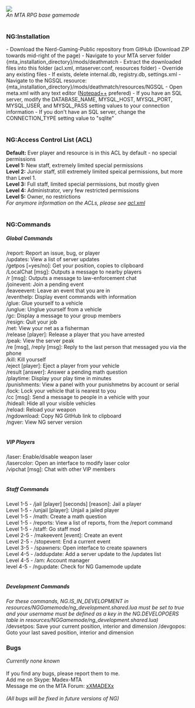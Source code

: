 <img src='http://i60.tinypic.com/2jw7cn.png' /><br />
<i>An MTA RPG base gamemode</i>
<br/>
<br />
<h3>NG:Installation</h3>
	- Download the Nerd-Gaming-Public repository from GitHub (Download ZIP towards mid-right of the page)
	- Navigate to your  MTA server folder {mta_installation_directory}/mods/deathmatch
	- Extract the downloaded files into this folder (acl.xml, mtaserver.conf, resources folder)
	- Override any existing files
	- If exists, delete internal.db, registry.db, settings.xml 
	- Navigate to the NGSQL resource: {mta_installation_directory}/mods/deathmatch/resources/NGSQL
	- Open meta.xml with any text editor (<a href='http://notepad-plus-plus.org/'>Notepad++</a> prefered)
	- If you have an SQL server, modify the DATABASE_NAME, MYSQL_HOST, MYSQL_PORT, MYSQL_USER, and MYSQL_PASS setting values to your connection information
	- If you don't have an SQL server, change the CONNECTION_TYPE setting value to "sqlite"
<br/><br />
<h3>NG:Access Control List (ACL)</h3>
<strong>Default:</strong> Ever player and resource is in this ACL by default - no special permissions<br />
<strong>Level 1:</strong> New staff, extremely limited special permissions<br />
<strong>Level 2:</strong> Junior staff, still extremely limited speical permissions, but more than Level 1.<br />
<strong>Level 3:</strong> Full staff, limited special permissions, but mostly given<br />
<strong>Level 4:</strong> Administrator, very few restricted permissions<br />
<strong>Level 5:</strong> Owner, no restrictions <br />
<i>For anymore information on the ACLs, please see <a href='https://github.com/braydondavis/Nerd-Gaming-Public/edit/master/acl.xml'>acl.xml</a></i>
<br /><br />
<h3>NG:Commands</h3>
<h5>Global Commands</h5>
/report: Report an issue, bug, or player <br />
/updates: View a list of server updates <br />
/getpos [=yes/no]: Get your position, copies to clipboard<br />
/LocalChat [msg]: Outputs a message to nearby players<br />
/r [msg]: Outputs a message to law-enforcement chat<br />
/joinevent: Join a pending event<br />
/leaveevent: Leave an event that you are in<br />
/eventhelp: Display event commands with information<br />
/glue: Glue yourself to a vehicle<br />
/unglue: Unglue yourself from a vehicle<br />
/gc: Display a message to your group members<br />
/resign: Quit your job<br />
/net: View your net as a fisherman<br />
/release [player]: Release a player that you have arrested<br />
/peak: View the server peak<br />
/re [msg], /reply [msg]: Reply to the last person that messaged you via the phone<br />
/kill: Kill yourself<br />
/eject [player]: Eject a player from your vehicle<br />
/result [answer]: Answer a pending math question<br />
/playtime: Display your play time in minutes<br />
/punishments: View a panel with your punishmetns by account or serial<br />
/lock: Lock your vehicle that is nearest to you<br />
/cc [msg]: Send a message to people in a vehicle with your<br />
/hideall: Hide all your visible vehicles<br />
/reload: Reload your weapon<br />
/ngdownload: Copy NG GitHub link to clipboard<br />
/ngver: View NG server version<br />
<br />
<h5>VIP Players</h5>
/laser: Enable/disable weapon laser<br />
/lasercolor: Open an interface to modify laser color<br />
/vipchat [msg]: Chat with other VIP members<br />
<br />
<h5>Staff Commands</h5>
Level 1-5 - /jail [player] [seconds] [reason]: Jail a player<br />
Level 1-5 - /unjail [player]: Unjail a jailed player<br />
Level 1-5 - /math: Create a math question<br />
Level 1-5 - /reports: View a list of reports, from the /report command<br />
Level 1-5 - /staff: Go staff mod<br />
Level 2-5 - /makeevent [event]: Create an event<br />
Level 2-5 - /stopevent: End a current event<br />
Level 3-5 - /spawners: Open interface to create spawners<br />
Level 4-5 - /addupdate: Add a server update to the /updates list <br />
Level 4-5 - /am: Account manager<br />
level 4-5 - /ngupdate: Check for NG Gamemode update<br />
<br />
<h5>Development Commands</h5>
<em>For these commands, NG.IS_IN_DEVELOPMENT in resources/NGGamemode/ng_development.shared.lua must be set to true and your username must be defined as a key in the NG.DEVELOPOERS table in resources/NGGamemode/ng_development.shared.lua)</em><br/>
/devsetpos: Save your current position, interior and dimension 
/devgopos: Goto your last saved position, interior and dimension
<br/>
<h3>Bugs</h3>
<em>Currently none known</em>
<br /><br />
If you find any bugs, please report them to me.<br />
Add me on Skype: Madex-MTA<br />
Message me on the MTA Forum: <a href='http://forum.mtasa.com/memberlist.php?mode=viewprofile&u=65297'>xXMADEXx</a>
<br />
<br />
<i>(All bugs will be fixed in future versions of NG)</i>
